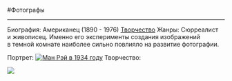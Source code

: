 #Фотографы 

---
Биография: Американец (1890 - 1976)
[Творчество](https://yandex.ru/images/search?stype=image&lr=213&nomisspell=1&text=%D0%BC%D0%B0%D0%BD%20%D1%80%D1%8D%D0%B9%20%D1%84%D0%BE%D1%82%D0%BE%D0%B3%D1%80%D0%B0%D1%84%D0%B8%D0%B8&source=related-query-serp)
Жанры:
Сюрреалист и живописец. Именно его эксперименты создания изображений в темной комнате наиболее сильно повлияло на развитие фотографии.

Портрет:
[![Ман Рэй в 1934 году](https://upload.wikimedia.org/wikipedia/commons/thumb/1/12/Man_Ray_1934.jpg/220px-Man_Ray_1934.jpg)](https://commons.wikimedia.org/wiki/File:Man_Ray_1934.jpg?uselang=ru "Ман Рэй в 1934 году")
Творчество:


[![](https://avatars.mds.yandex.net/i?id=6eb3de62fa9b0e5cbcc1e8bc367c3464a42451b9-5234550-images-thumbs&n=13)](https://yandex.ru/images/search?pos=50&img_url=http%3A%2F%2Fheliotricity.com%2Fwp-content%2Fuploads%2F2018%2F01%2FMan-Ray-LE-VIOLON-DINGRES-Violin.jpg&text=%D0%BC%D0%B0%D0%BD+%D1%80%D1%8D%D0%B9+%D1%84%D0%BE%D1%82%D0%BE%D0%B3%D1%80%D0%B0%D1%84%D0%B8%D0%B8&rpt=simage&source=related-query-serp&lr=213&nomisspell=1)